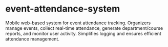 # event-attendance-system
Mobile web-based system for event attendance tracking. Organizers manage events, collect real-time attendance, generate department/course reports, and monitor user activity. Simplifies logging and ensures efficient attendance management.
